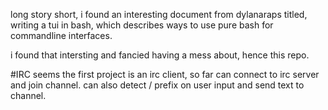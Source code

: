 long story short, i found an interesting document from dylanaraps titled, writing a tui in bash, which describes ways to use pure bash for commandline interfaces.

i found that intersting and fancied having a mess about, hence this repo.


#IRC
seems the first project is an irc client, so far can connect to irc server and join channel. can also detect / prefix on user input and send text to channel.
